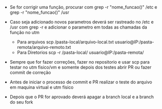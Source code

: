 - Se for corrigir uma função, procurar com grep -r "nome_funcao()" /etc e grep -r "nome_funcao()" /usr

- Caso seja adicionado novos parametros deverá ser rastreado no /etc e /usr com grep -r e adicionar o parametro em todas as chamadas da função no utm
  - Para arquivos scp /pasta-local/arquivo-local.txt usuario@IP:/pasta-remota/arquivo-remoto.txt
  - Para Diretorios scp -r /pasta-local/ usuario@IP:/pasta-remota/
  
- Sempre que for fazer correções, fazer no repositorio e usar scp para testar no utm fisico/vm e somente depois dos testes abrir PR ou fazer commit de correção

- Antes de iniciar o processo de commit e PR realizar o teste do arquivo em maquina virtual e utm físico

- Depois que o PR for aprovado deverá apagar a branch local e a branch do seu fork
